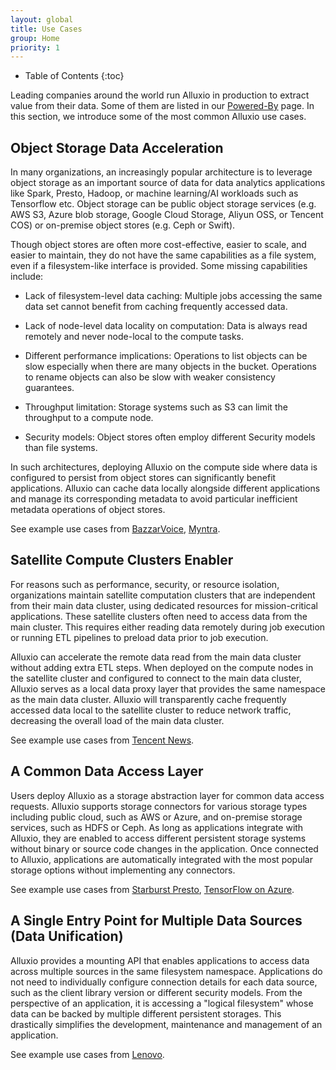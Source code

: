 ```yaml
---
layout: global
title: Use Cases
group: Home
priority: 1
---
```


* Table of Contents
{:toc}

Leading companies around the world run Alluxio in production to extract value
from their data. Some of them are listed in our
[Powered-By](https://www.alluxio.io/powered-by-alluxio) page.
In this section, we introduce some of the most common Alluxio use cases.

## Object Storage Data Acceleration

In many organizations, an increasingly popular architecture is to leverage object storage as an
important source of data for data analytics applications like Spark, Presto, Hadoop, or machine
learning/AI workloads such as Tensorflow etc.
Object storage can be public object storage services (e.g. AWS S3, Azure blob storage,
Google Cloud Storage, Aliyun OSS, or Tencent COS) or on-premise object stores (e.g. Ceph or Swift).

Though object stores are often more cost-effective, easier to scale, and easier to maintain, they
do not have the same capabilities as a file system, even if a filesystem-like interface is provided.
Some missing capabilities include:

- Lack of filesystem-level data caching: Multiple jobs accessing the same data set cannot benefit
from caching frequently accessed data.

- Lack of node-level data locality on computation: Data is always read remotely and never
node-local to the compute tasks.

- Different performance implications: Operations to list objects can be slow
especially when there are many objects in the bucket. Operations to rename objects can also be slow
with weaker consistency guarantees.

- Throughput limitation: Storage systems such as S3 can limit the throughput to a compute node.

- Security models: Object stores often employ different Security models than file systems.

In such architectures, deploying Alluxio on the compute side where data is configured to persist
from object stores can significantly benefit applications.
Alluxio can cache data locally alongside different applications and manage its corresponding
metadata to avoid particular inefficient metadata operations of object stores.

See example use cases from
[BazzarVoice](https://www.slideshare.net/ThaiBui7/hybrid-collaborative-tiered-storage-with-alluxio),
[Myntra](https://www.alluxio.io/app/uploads/2019/05/myntra-case-study-accelerating-analytics-in-the-cloud-for-mobile-e-commerce.pdf).

## Satellite Compute Clusters Enabler

For reasons such as performance, security, or resource isolation, organizations maintain
satellite computation clusters that are independent from their main data cluster, using dedicated
resources for mission-critical applications. These satellite clusters often need to access data
from the main cluster. This requires either reading data remotely during job execution or
running ETL pipelines to preload data prior to job execution.

Alluxio can accelerate the remote data read from the main data cluster without adding extra ETL steps.
When deployed on the compute nodes in the satellite cluster and configured to connect to the
main data cluster, Alluxio serves as a local data proxy layer that provides the same
namespace as the main data cluster. Alluxio will transparently
cache frequently accessed data local to the satellite cluster to reduce network traffic,
decreasing the overall load of the main data cluster.

See example use cases from
[Tencent News](https://www.alluxio.io/app/uploads/2019/05/tencent-case-study-delivering-customized-news-to-over-100-million-montly-users.pdf).

## A Common Data Access Layer

Users deploy Alluxio as a storage abstraction layer for common data access requests.
Alluxio supports storage connectors for various storage types including public cloud, such as AWS or Azure,
and on-premise storage services, such as HDFS or Ceph. As long as applications integrate with
Alluxio, they are enabled to access different persistent storage systems without binary or
source code changes in the application. Once connected to Alluxio, applications are
automatically integrated with the most popular storage options without implementing any connectors.

See example use cases from [Starburst Presto](https://www.starburstdata.com/technical-blog/starburst-presto-alluxio-better-together/),
[TensorFlow on Azure](https://blogs.msdn.microsoft.com/cloudai/2018/05/01/tensorflow-on-azure-enabling-blob-storage-via-alluxio/).

## A Single Entry Point for Multiple Data Sources (Data Unification)

Alluxio provides a mounting API that enables applications to access data across multiple sources
in the same filesystem namespace. Applications do not need to individually configure connection
details for each data source, such as the client library version or different security models.
From the perspective of an application, it is accessing a "logical filesystem"
whose data can be backed by multiple different persistent storages.
This drastically simplifies the development, maintenance and management of an application.

See example use cases from
[Lenovo](https://www.alluxio.io/app/uploads/2019/05/lenovo-analyzes-petabytes-of-smartphone-data-from-multiple-locations-and-eliminates-etl-with-alluxio.pdf).
